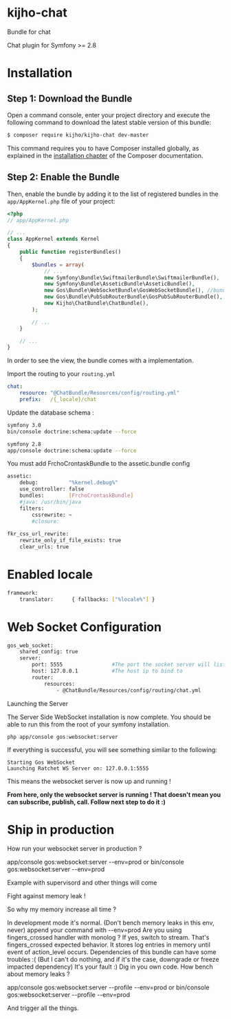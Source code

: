 kijho-chat
===================
Bundle for chat

Chat plugin for Symfony >= 2.8

Installation
============

Step 1: Download the Bundle
---------------------------

Open a command console, enter your project directory and execute the
following command to download the latest stable version of this bundle:

```bash
$ composer require kijho/kijho-chat dev-master
```

This command requires you to have Composer installed globally, as explained
in the [installation chapter](https://getcomposer.org/doc/00-intro.md)
of the Composer documentation.

Step 2: Enable the Bundle
-------------------------

Then, enable the bundle by adding it to the list of registered bundles
in the `app/AppKernel.php` file of your project:

```php
<?php
// app/AppKernel.php

// ...
class AppKernel extends Kernel
{
    public function registerBundles()
    {
        $bundles = array(
            // ...
            new Symfony\Bundle\SwiftmailerBundle\SwiftmailerBundle(),
            new Symfony\Bundle\AsseticBundle\AsseticBundle(),
            new Gos\Bundle\WebSocketBundle\GosWebSocketBundle(), //bundle websockets for chat
            new Gos\Bundle\PubSubRouterBundle\GosPubSubRouterBundle(), //bundle websockets for chat
            new Kijho\ChatBundle\ChatBundle(),
        );

        // ...
    }

    // ...
}
```


In order to see the view, the bundle comes with a implementation.

Import the routing to your `routing.yml`
```yaml
chat:
    resource: "@ChatBundle/Resources/config/routing.yml"
    prefix:   /{_locale}/chat

```
Update the database schema :
```bash
symfony 3.0
bin/console doctrine:schema:update --force

symfony 2.8
app/console doctrine:schema:update --force
```
You must add FrchoCrontaskBundle to the assetic.bundle config
```bash
assetic:
    debug:          "%kernel.debug%"
    use_controller: false
    bundles:        [FrchoCrontaskBundle]
    #java: /usr/bin/java
    filters:
        cssrewrite: ~
        #closure:
     
fkr_css_url_rewrite:
    rewrite_only_if_file_exists: true
    clear_urls: true
```
Enabled locale
=======
```bash
framework:
    translator:      { fallbacks: ["%locale%"] }
```
Web Socket Configuration
=======
```bash
gos_web_socket:
    shared_config: true
    server:
        port: 5555                #The port the socket server will listen on
        host: 127.0.0.1           #The host ip to bind to
        router:
            resources:
                - @ChatBundle/Resources/config/routing/chat.yml
```
Launching the Server

The Server Side WebSocket installation is now complete. You should be able to run this from the root of your symfony installation.

```command
php app/console gos:websocket:server
```

If everything is successful, you will see something similar to the following:

```
Starting Gos WebSocket
Launching Ratchet WS Server on: 127.0.0.1:5555
```

This means the websocket server is now up and running ! 

**From here, only the websocket server is running ! That doesn't mean you can subscribe, publish, call. Follow next step to do it :)**

Ship in production
=======
How run your websocket server in production ?

app/console gos:websocket:server --env=prod
or 
bin/console gos:websocket:server --env=prod

Example with supervisord and other things will come

Fight against memory leak !

So why my memory increase all time ?

In development mode it's normal. (Don't bench memory leaks in this env, never) append your command with --env=prod
Are you using fingers_crossed handler with monolog ? If yes, switch to stream. That's fingers_crossed expected behavior. It stores log entries in memory until event of action_level occurs.
Dependencies of this bundle can have some troubles :( (But I can't do nothing, and if it's the case, downgrade or freeze impacted dependency)
It's your fault :) Dig in you own code.
How bench about memory leaks ?

app/console gos:websocket:server --profile --env=prod
or 
bin/console gos:websocket:server --profile --env=prod

And trigger all the things.

